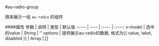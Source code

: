 #au-radio-group

用来展示一组 `au-radio` 的组件

####属性
参数 | 说明 | 类型 | 默认值 
----- | ---- | :---- | :----:
v-model | 选中的value  | String | ''
options | 提供展示au-radio的数据, 格式为[{ value, label, disabled }] | Array | []